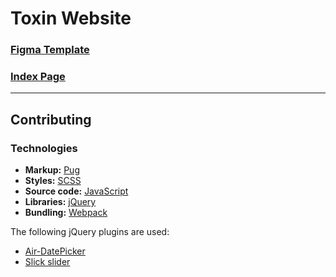 # Toxin Website 

### [Figma Template](https://www.figma.com/file/MumYcKVk9RkKZEG6dR5E3A/MetaLamp-(former-FSD)-frontend-education-program.-The-2nd-task)

### [Index Page](https://shugga939.github.io/ToxinWeb.github.io/)

***


## Contributing

### Technologies
* **Markup:** [Pug](https://pugjs.org/api/getting-started.html)
* **Styles:** [SCSS](https://sass-lang.com/)
* **Source code:** [JavaScript](https://developer.mozilla.org/en-US/docs/Web/JavaScript)
* **Libraries:** [jQuery](https://jquery.com/)
* **Bundling:** [Webpack](https://webpack.js.org//)

The following jQuery plugins are used:
* [Air-DatePicker](http://t1m0n.name/air-datepicker/docs/)
* [Slick slider](https://kenwheeler.github.io/slick/)
